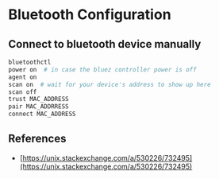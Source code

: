 # Bluetooth Configuration

## Connect to bluetooth device manually
```bash
bluetoothctl
power on  # in case the bluez controller power is off
agent on
scan on  # wait for your device's address to show up here
scan off
trust MAC_ADDRESS
pair MAC_ADDRRESS
connect MAC_ADDRESS
```

## References
- [https://unix.stackexchange.com/a/530226/732495](https://unix.stackexchange.com/a/530226/732495)
